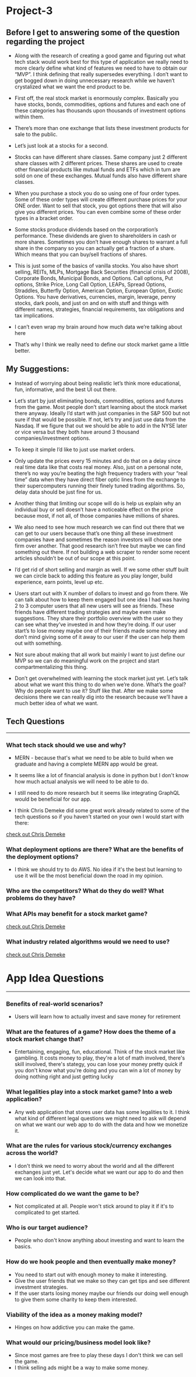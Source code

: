 # Project-3

## Before I get to answering some of the question regarding the project
* Along with the research of creating a good game and figuring out what tech stack would work best for this type of application we really need to more clearly define what kind of features we need to have to obtain our “MVP”. I think defining that really supersedes everything. I don’t want to get bogged down in doing unnecessary research while we haven’t crystalized what we want the end product to be. 

* First off, the real stock market is enormously complex. Basically you have stocks, bonds, commodities, options and futures and each one of these categories has thousands upon thousands of investment options within them.

* There’s more than one exchange that lists these investment products for sale to the public.

* Let’s just look at a stocks for a second. 

* Stocks can have different share classes. Same company just 2 different share classes with 2 different prices. These shares are used to create other financial products like mutual funds and ETFs which in turn are sold on one of these exchanges. Mutual funds also have different share classes. 

* When you purchase a stock you do so using one of four order types. Some of these order types will create different purchase prices for your ONE order. Want to sell that stock, you got options there that will also give you different prices. You can even combine some of these order types in a bracket order.

* Some stocks produce dividends based on the corporation’s performance. These dividends are given to shareholders in cash or more shares. Sometimes you don’t have enough shares to warrant a full share in the company so you can actually get a fraction of a share. Which means that you can buy/sell fractions of shares.

* This is just some of the basics of vanilla stocks. You also have short selling, REITs, MLPs, Mortgage Back Securities (financial crisis of 2008), Corporate Bonds, Municipal Bonds, and Options. Call options, Put options, Strike Price, Long Call Option, LEAPs, Spread Options, Straddles, Butterfly Option, American Option, European Option, Exotic Options. You have derivatives, currencies, margin, leverage, penny stocks, dark pools, and just on and on with stuff and things with different names, strategies, financial requirements, tax obligations and tax implications.

* I can’t even wrap my brain around how much data we’re talking about here

* That’s why I think we really need to define our stock market game a little better.

## My Suggestions:
* Instead of worrying about being realistic let’s think more educational, fun, informative, and the best UI out there.

* Let’s start by just eliminating bonds, commodities, options and futures from the game. Most people don’t start learning about the stock market there anyway. Ideally I’d start with just companies in the S&P 500 but not sure if that would be possible. If not, let’s try and just use data from the Nasdaq. If we figure that out we should be able to add in the NYSE later or vice versa but they both have around 3 thousand companies/investment options. 

* To keep it simple I’d like to just use market orders.

* Only update the prices every 15 minutes and do that on a delay since real time data like that costs real money. Also, just on a personal note, there’s no way you’re beating the high frequency traders with your “real time” data when they have direct fiber optic lines from the exchange to their supercomputers running their finely tuned trading algorithms.  So, delay data should be just fine for us.

* Another thing that limiting our scope will do is help us explain why an individual buy or sell doesn’t have a noticeable effect on the price because most, if not all, of those companies have millions of shares. 

* We also need to see how much research we can find out there that we can get to our users because that’s one thing all these investment companies have and sometimes the reason investors will choose one firm over another. That good research isn’t free but maybe we can find something out there. If not building a web scraper to render some recent articles shouldn’t be out of our scope at this point. 

* I’d get rid of short selling and margin as well. If we some other stuff built we can circle back to adding this feature as you play longer, build experience, earn points, level up etc.

* Users start out with X number of dollars to invest and go from there. We can talk about how to keep them engaged but one idea I had was having 2 to 3 computer users that all new users will see as friends. These friends have different trading strategies and maybe even make suggestions. They share their portfolio overview with the user so they can see what they’ve invested in and how they’re doing. If our user start’s to lose money maybe one of their friends made some money and don’t mind giving some of it away to our user if the user can help them out with something.

* Not sure about making that all work but mainly I want to just define our MVP so we can do meaningful work on the project and start compartmentalizing this thing.

* Don’t get overwhelmed with learning the stock market just yet. Let’s talk about what we want this thing to do when we’re done. What’s the goal? Why do people want to use it? Stuff like that. After we make some decisions there we can really dig into the research because we’ll have a much better idea of what we want. 


## Tech Questions
--------------
### What tech stack should we use and why? 
* MERN - because that's what we need to be able to build when we graduate and having a complete MERN app would be great.
* It seems like a lot of financial analysis is done in python but I don't know how much actual analysis we will need to be able to do.
* I still need to do more research but it seems like integrating GraphQL would be beneficial for our app.

* I think Chris Demeke did some great work already related to some of the tech questions so if you haven't started on your own I would start with there:

[check out Chris Demeke](https://github.com/Cdemeke1227/project-three-research/blob/master/README.md)

### What deployment options are there? What are the benefits of the deployment options?
* I think we should try to do AWS. No idea if it's the best but learning to use it will be the most beneficial down the road in my opinion.

### Who are the competitors? What do they do well? What problems do they have?

### What APIs may benefit for a stock market game?
[check out Chris Demeke](https://github.com/Cdemeke1227/project-three-research/blob/master/README.md)
### What industry related algorithms would we need to use?
[check out Chris Demeke](https://github.com/Cdemeke1227/project-three-research/blob/master/README.md)
# App Idea Questions
------------------

### Benefits of real-world scenarios?
* Users will learn how to actually invest and save money for retirement
### What are the features of a game? How does the theme of a stock market change that?
* Entertaining, engaging, fun, educational. Think of the stock market like gambling. It costs money to play, they're a lot of math involved, there's skill involved, there's stategy, you can lose your money pretty quick if you don't know what you're doing and you can win a lot of money by doing nothing right and just getting lucky

### What legalities play into a stock market game? Into a web application?
* Any web application that stores user data has some legalities to it. I think what kind of different legal questions we might need to ask will depend on what we want our web app to do with the data and how we monetize it. 
### What are the rules for various stock/currency exchanges across the world?
* I don't think we need to worry about the world and all the different exchanges just yet. Let's decide what we want our app to do and then we can look into that. 

### How complicated do we want the game to be?
* Not complicated at all. People won't stick around to play it if it's to complicated to get started.

### Who is our target audience?
* People who don't know anything about investing and want to learn the basics.

### How do we hook people and then eventually make money?
* You need to start out with enough money to make it interesting.
* Give the user friends that we make so they can get tips and see different investment strategies.
* If the user starts losing money maybe our friends our doing well enough to give them some charity to keep them interested.

### Viability of the idea as a money making model?
* Hinges on how addictive you can make the game.

### What would our pricing/business model look like?
* Since most games are free to play these days I don't think we can sell the game.
* I think selling ads might be a way to make some money.
